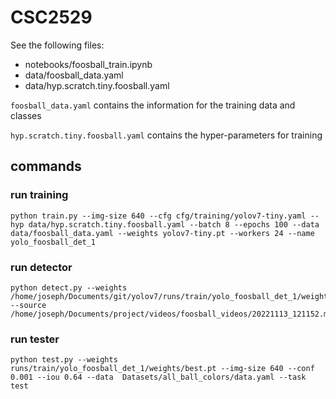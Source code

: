 # CSC2529
See the following files:

- notebooks/foosball_train.ipynb
- data/foosball_data.yaml
- data/hyp.scratch.tiny.foosball.yaml

`foosball_data.yaml` contains the information for the training data and classes

`hyp.scratch.tiny.foosball.yaml` contains the hyper-parameters for training


## commands

### run training
```
python train.py --img-size 640 --cfg cfg/training/yolov7-tiny.yaml --hyp data/hyp.scratch.tiny.foosball.yaml --batch 8 --epochs 100 --data data/foosball_data.yaml --weights yolov7-tiny.pt --workers 24 --name yolo_foosball_det_1
```

### run detector
```
python detect.py --weights /home/joseph/Documents/git/yolov7/runs/train/yolo_foosball_det_1/weights/best.pt --source /home/joseph/Documents/project/videos/foosball_videos/20221113_121152.mp4
```

### run tester
```
python test.py --weights runs/train/yolo_foosball_det_1/weights/best.pt --img-size 640 --conf 0.001 --iou 0.64 --data  Datasets/all_ball_colors/data.yaml --task test
```